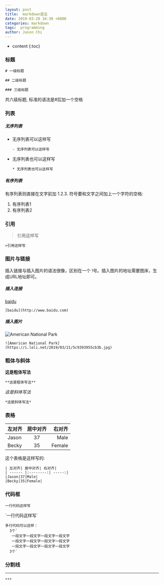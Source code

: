 ```yaml
---
layout: post
title:  markdown语法
date: 2019-03-20 16:30 +0800
categories: markdown
tags:  programming
author: Jason Chi
---
```

* content
{:toc}





### 标题

`# 一级标题`

`## 二级标题`

`### 三级标题`

共六级标题, 标准的语法是#后加一个空格

### 列表
##### 无序列表
- 无序列表可以这样写

  `- 无序列表可以这样写`
* 无序列表也可以这样写

  `* 无序列表也可以这样写`

##### 有序列表
有序列表则直接在文字前加 1.2.3. 符号要和文字之间加上一个字符的空格:
1. 有序列表1
2. 有序列表2

### 引用
>引用这样写

`>引用这样写`

### 图片与链接
插入链接与插入图片的语法很像，区别在一个 !号。插入图片的地址需要图床，生成URL地址即可。

##### 插入连接
[baidu](http://www.baidu.com)

`[baidu](http://www.baidu.com)`

##### 插入图片

![American National Park](https://i.loli.net/2019/03/21/5c9393955cb3b.jpg)

`![American National Park](https://i.loli.net/2019/03/21/5c9393955cb3b.jpg)`

### 粗体与斜体
**这是粗体写法**

`**这是粗体写法**`

*这是斜体写法*

`*这是斜体写法*`

### 表格
| 左对齐| 居中对齐|右对齐  |
| ------ |:--------:| -----:|
|Jason|37|Male|
|Becky|35|Female|

这个表格是这样写的:
```
| 左对齐| 居中对齐| 右对齐|
| ------ |:--------:| -----:|
|Jason|37|Male|
|Becky|35|Female|
```

### 代码框
`一行代码这样写`

\`一行代码这样写`

```
多行代码可以这样：
  3个`
   一段文字一段文字一段文字一段文字
   一段文字一段文字一段文字一段文字
   一段文字一段文字一段文字一段文字
  3个`
```

### 分割线
***

`***`
